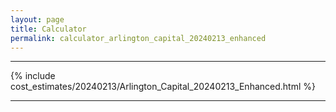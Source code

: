```yaml
---
layout: page
title: Calculator
permalink: calculator_arlington_capital_20240213_enhanced
---
```


___

{% include cost_estimates/20240213/Arlington_Capital_20240213_Enhanced.html %}

___

